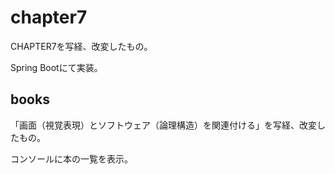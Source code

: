 # chapter7

CHAPTER7を写経、改変したもの。

Spring Bootにて実装。

## books

「画面（視覚表現）とソフトウェア（論理構造）を関連付ける」を写経、改変したもの。

コンソールに本の一覧を表示。
